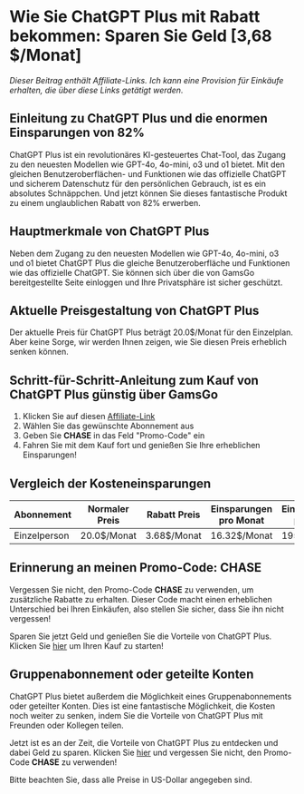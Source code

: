 # Wie Sie ChatGPT Plus mit Rabatt bekommen: Sparen Sie Geld [3,68 $/Monat]

*Dieser Beitrag enthält Affiliate-Links. Ich kann eine Provision für Einkäufe erhalten, die über diese Links getätigt werden.*

## Einleitung zu ChatGPT Plus und die enormen Einsparungen von 82%

ChatGPT Plus ist ein revolutionäres KI-gesteuertes Chat-Tool, das Zugang zu den neuesten Modellen wie GPT-4o, 4o-mini, o3 und o1 bietet. Mit den gleichen Benutzeroberflächen- und Funktionen wie das offizielle ChatGPT und sicherem Datenschutz für den persönlichen Gebrauch, ist es ein absolutes Schnäppchen. Und jetzt können Sie dieses fantastische Produkt zu einem unglaublichen Rabatt von 82% erwerben.

## Hauptmerkmale von ChatGPT Plus

Neben dem Zugang zu den neuesten Modellen wie GPT-4o, 4o-mini, o3 und o1 bietet ChatGPT Plus die gleiche Benutzeroberfläche und Funktionen wie das offizielle ChatGPT. Sie können sich über die von GamsGo bereitgestellte Seite einloggen und Ihre Privatsphäre ist sicher geschützt.

## Aktuelle Preisgestaltung von ChatGPT Plus

Der aktuelle Preis für ChatGPT Plus beträgt 20.0$/Monat für den Einzelplan. Aber keine Sorge, wir werden Ihnen zeigen, wie Sie diesen Preis erheblich senken können.

## Schritt-für-Schritt-Anleitung zum Kauf von ChatGPT Plus günstig über GamsGo

1. Klicken Sie auf diesen [Affiliate-Link](https://www.gamsgo.com/partner/ykeX7B)
2. Wählen Sie das gewünschte Abonnement aus
3. Geben Sie **CHASE** in das Feld "Promo-Code" ein
4. Fahren Sie mit dem Kauf fort und genießen Sie Ihre erheblichen Einsparungen!

## Vergleich der Kosteneinsparungen

| Abonnement | Normaler Preis | Rabatt Preis | Einsparungen pro Monat | Einsparungen pro Jahr |
|------------|----------------|--------------|------------------------|----------------------|
| Einzelperson | 20.0$/Monat | 3.68$/Monat | 16.32$/Monat | 195.84$/Jahr |

## Erinnerung an meinen Promo-Code: CHASE

Vergessen Sie nicht, den Promo-Code **CHASE** zu verwenden, um zusätzliche Rabatte zu erhalten. Dieser Code macht einen erheblichen Unterschied bei Ihren Einkäufen, also stellen Sie sicher, dass Sie ihn nicht vergessen!

Sparen Sie jetzt Geld und genießen Sie die Vorteile von ChatGPT Plus. Klicken Sie [hier](https://www.gamsgo.com/partner/ykeX7B) um Ihren Kauf zu starten!

## Gruppenabonnement oder geteilte Konten

ChatGPT Plus bietet außerdem die Möglichkeit eines Gruppenabonnements oder geteilter Konten. Dies ist eine fantastische Möglichkeit, die Kosten noch weiter zu senken, indem Sie die Vorteile von ChatGPT Plus mit Freunden oder Kollegen teilen.

Jetzt ist es an der Zeit, die Vorteile von ChatGPT Plus zu entdecken und dabei Geld zu sparen. Klicken Sie [hier](https://www.gamsgo.com/partner/ykeX7B) und vergessen Sie nicht, den Promo-Code **CHASE** zu verwenden!

Bitte beachten Sie, dass alle Preise in US-Dollar angegeben sind.